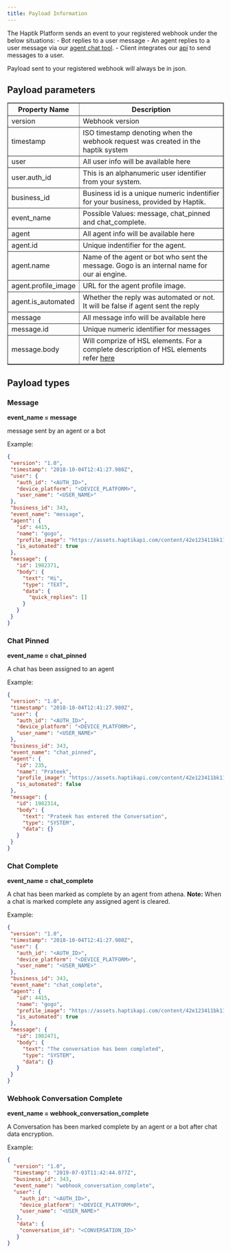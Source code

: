 ```yaml
---
title: Payload Information
---
```


The Haptik Platform sends an event to your registered webhook under the below situations:
	- Bot replies to a user message
	- An agent replies to a user message via our [agent chat tool](https://docs.haptik.ai/agent-chat/).
	- Client integrates our [api](https://docs.haptik.ai/webhooks/#log-message-to-haptik-system-via-rest-api) to send messages to a user.

Payload sent to your registered webhook will always be in json.


## Payload parameters


<table border="1" class="docutils">
   <thead>
      <tr>
         <th>Property Name</th>
         <th>Description</th>
      </tr>
   </thead>
   <tbody>
      <tr>
         <td>version</td>
         <td>Webhook version</td>
      </tr>
      <tr>
         <td>timestamp</td>
         <td>ISO timestamp denoting when the webhook request was created in the haptik system</td>
      </tr>
      <tr>
         <td>user</td>
         <td>All user info will be available here</td>
      </tr>
      <tr>
         <td>user.auth_id</td>
         <td>This is an alphanumeric user identifier from your system.</td>
      </tr>
      <tr>
         <td>business_id</td>
         <td>Business id is a unique numeric indentifier for your business, provided by Haptik.</td>
      </tr>
      <tr>
         <td>event_name</td>
         <td>Possible Values: message, chat_pinned and chat_complete.</td>
      </tr>
      <tr>
         <td>agent</td>
         <td>All agent info will be available here</td>
      </tr>
      <tr>
         <td>agent.id</td>
         <td>Unique indentifier for the agent.</td>
      </tr>
      <tr>
         <td>agent.name</td>
         <td>Name of the agent or bot who sent the message. Gogo is an internal name for our ai engine.</td>
      </tr>
      <tr>
         <td>agent.profile_image</td>
         <td>URL for the agent profile image.</td>
      </tr>
      <tr>
         <td>agent.is_automated</td>
         <td>Whether the reply was automated or not. It will be false if agent sent the reply</td>
      </tr>
      <tr>
         <td>message</td>
         <td>All message info will be available here</td>
      </tr>
      <tr>
         <td>message.id</td>
         <td>Unique numeric identifier for messages</td>
      </tr>
      <tr>
         <td>message.body</td>
         <td>
         Will comprize of HSL elements. For a complete description of HSL elements refer 
         <a href="https://docs.haptik.ai/hsl/">here</a>
         </td>
      </tr>
    </tbody>
</table>

## Payload types


### Message

<b>event_name = message</b>

message sent by an agent or a bot

Example:

```json
{
 "version": "1.0",
 "timestamp": "2018-10-04T12:41:27.980Z",
 "user": {
   "auth_id": "<AUTH_ID>",
   "device_platform": "<DEVICE_PLATFORM>",
   "user_name": "<USER_NAME>"
 },
 "business_id": 343,
 "event_name": "message",
 "agent": {
   "id": 4415,
   "name": "gogo",
   "profile_image": "https://assets.haptikapi.com/content/42e123411bk1109823bf.jpg",
   "is_automated": true
 },
 "message": {
   "id": 1982371,
   "body": {
     "text": "Hi",
     "type": "TEXT",
     "data": {
       "quick_replies": []
     }
   }
 }
}
```

### Chat Pinned

<b>event_name = chat_pinned</b>

A chat has been assigned to an agent

Example:

```json
{
 "version": "1.0",
 "timestamp": "2018-10-04T12:41:27.980Z",
 "user": {
   "auth_id": "<AUTH_ID>",
   "device_platform": "<DEVICE_PLATFORM>",
   "user_name": "<USER_NAME>"
 },
 "business_id": 343,
 "event_name": "chat_pinned",
 "agent": {
   "id": 235,
   "name": "Prateek",
   "profile_image": "https://assets.haptikapi.com/content/42e123411bk1109823bf.jpg",
   "is_automated": false
 },
 "message": {
   "id": 1982314,
   "body": {
     "text": "Prateek has entered the Conversation",
     "type": "SYSTEM",
     "data": {}
   }
 }
}
```

### Chat Complete

<b>event_name = chat_complete</b>

A chat has been marked as complete by an agent from athena.
**Note:** When a chat is marked complete any assigned agent is cleared.

Example:

```json
{
 "version": "1.0",
 "timestamp": "2018-10-04T12:41:27.980Z",
 "user": {
   "auth_id": "<AUTH_ID>",
   "device_platform": "<DEVICE_PLATFORM>",
   "user_name": "<USER_NAME>"
 },
 "business_id": 343,
 "event_name": "chat_complete",
 "agent": {
   "id": 4415,
   "name": "gogo",
   "profile_image": "https://assets.haptikapi.com/content/42e123411bk1109823bf.jpg",
   "is_automated": true
 },
 "message": {
   "id": 1982471,
   "body": {
     "text": "The conversation has been completed",
     "type": "SYSTEM",
     "data": {}
   }
 }
}
   ```

### Webhook Conversation Complete

<b>event_name = webhook_conversation_complete</b>

A Conversation has been marked complete by an agent or a bot after chat data encryption.

Example:

```json
{
  "version": "1.0",
  "timestamp": "2019-07-03T11:42:44.077Z",
  "business_id": 343,
  "event_name": "webhook_conversation_complete",
  "user": {
    "auth_id": "<AUTH_ID>",
    "device_platform": "<DEVICE_PLATFORM>",
    "user_name": "<USER_NAME>"
   },
   "data": {
    "conversation_id": "<CONVERSATION_ID>"
   }
}
   ```